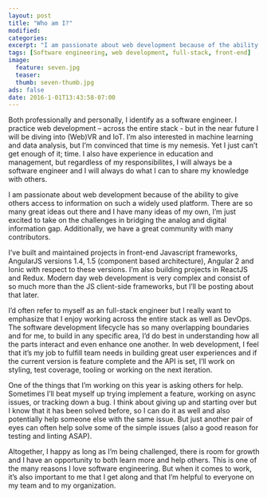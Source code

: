```yaml
---
layout: post
title: "Who am I?"
modified:
categories: 
excerpt: "I am passionate about web development because of the ability to give others access to information on such a widely used platform."
tags: [Software engineering, web development, full-stack, front-end]
image:
  feature: seven.jpg
  teaser: 
  thumb: seven-thumb.jpg
ads: false
date: 2016-1-01T13:43:58-07:00
---
```


Both professionally and personally, I identify as a software engineer. I practice web development – across the entire stack - but in the near future I will be diving into (Web)VR and IoT. I’m also interested in machine learning and data analysis, but I’m convinced that time is my nemesis. Yet I just can’t get enough of it; time. I also have experience in education and management, but regardless of my responsibilites, I will always be a software engineer and I will always do what I can to share my knowledge with others.

I am passionate about web development because of the ability to give others access to information on such a widely used platform. There are so many great ideas out there and I have many ideas of my own, I’m just excited to take on the challenges in bridging the analog and digital information gap. Additionally, we have a great community with many contributors.

I’ve built and maintained projects in front-end Javascript frameworks, AngularJS versions 1.4, 1.5 (component based architecture), Angular 2 and Ionic with respect to these versions. I’m also building projects in ReactJS and Redux. Modern day web development is very complex and consist of so much more than the JS client-side frameworks, but I’ll be posting about that later. 

I’d often refer to myself as an full-stack engineer but I really want to emphasize that I enjoy working across the entire stack as well as DevOps. The software development lifecycle has so many overlapping boundaries and for me, to build in any specific area, I’d do best in understanding how all the parts interact and even enhance one another. In web development, I feel that it’s my job to fulfill team needs in building great user experiences and if the current version is feature complete and the API is set, I’ll work on styling, test coverage, tooling or working on the next iteration.

One of the things that I’m working on this year is asking others for help. Sometimes I’ll beat myself up trying implement a feature, working on async issues, or tracking down a bug. I think about giving up and starting over but I know that it has been solved before, so I can do it as well and also potentially help someone else with the same issue. But just another pair of eyes can often help solve some of the simple issues (also a good reason for testing and linting ASAP).

Altogether, I happy as long as I’m being challenged, there is room for growth and I have an opportunity to both learn more and help others. This is one of the many reasons I love software engineering. But when it comes to work, it’s also important to me that I get along and that I’m helpful to everyone on my team and to my organization. 

